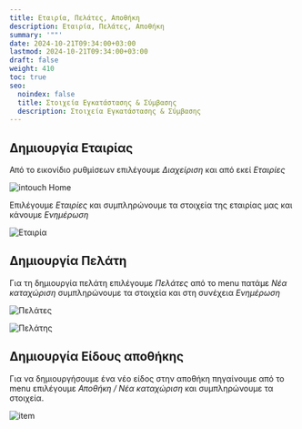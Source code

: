 ```yaml
---
title: Εταιρία, Πελάτες, Αποθήκη
description: Εταιρία, Πελάτες, Αποθήκη
summary: '""'
date: 2024-10-21T09:34:00+03:00
lastmod: 2024-10-21T09:34:00+03:00
draft: false
weight: 410
toc: true
seo:
  noindex: false
  title: Στοιχεία Εγκατάστασης & Σύμβασης
  description: Στοιχεία Εγκατάστασης & Σύμβασης
---
```

## Δημιουργία Εταιρίας

Από το εικονίδιο ρυθμίσεων επιλέγουμε *Διαχείριση* και από εκεί *Εταιρίες*

![intouch Home](/images/intouchhome.jpg "inTouch Home")

Επιλέγουμε *Εταιρίες* και συμπληρώνουμε τα στοιχεία της εταιρίας μας και κάνουμε *Ενημέρωση*

![Εταιρία](/images/intouch-002.jpg "Εταιρία")

## Δημιουργία Πελάτη

Για τη δημιουργία πελάτη επιλέγουμε *Πελάτες* από το menu πατάμε *Νέα καταχώριση*  συμπληρώνουμε τα στοιχεία και στη συνέχεια *Ενημέρωση*

![Πελάτες](/images/customers.jpg "Πελάτες")

![Πελάτης](/images/customer.jpg "Πελάτης")

## Δημιουργία Είδους αποθήκης

Για να δημιουργήσουμε ένα νέο είδος στην αποθήκη πηγαίνουμε από το menu  επιλέγουμε *Αποθήκη / Νέα καταχώριση* και συμπληρώνουμε τα στοιχεία.

![item](/images/item.jpg "item")

